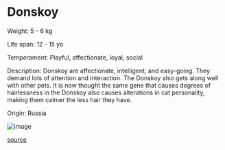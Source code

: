 # Donskoy

Weight: 5 - 6 kg

Life span: 12 - 15 yo

Temperament: Playful, affectionate, loyal, social

Description: Donskoy are affectionate, intelligent, and easy-going. They demand lots of attention and interaction. The Donskoy also gets along well with other pets. It is now thought the same gene that causes degrees of hairlessness in the Donskoy also causes alterations in cat personality, making them calmer the less hair they have.

Origin: Russia

![image](https://cdn2.thecatapi.com/images/3KG57GfMW.jpg)

[source](https://api.thecatapi.com/v1/breeds/dons)
